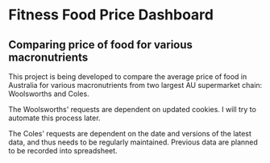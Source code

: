 # Fitness Food Price Dashboard
## Comparing price of food for various macronutrients

This project is being developed to compare the average price of food in Australia for various macronutrients from two largest AU supermarket chain: Woolsworths and Coles.

The Woolsworths' requests are dependent on updated cookies. I will try to automate this process later.

The Coles' requests are dependent on the date and versions of the latest data, and thus needs to be regularly maintained. Previous data are planned to be recorded into spreadsheet.

